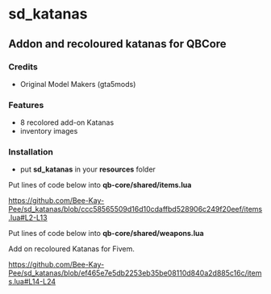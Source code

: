 # sd_katanas

## Addon and recoloured katanas for QBCore

### Credits
- Original Model Makers (gta5mods)
  
### Features
- 8 recolored add-on Katanas
- inventory images 

### Installation
- put **sd_katanas** in your **resources** folder
  
Put lines of code below into **qb-core/shared/items.lua**

https://github.com/Bee-Kay-Pee/sd_katanas/blob/ccc58565509d16d10cdaffbd528906c249f20eef/items.lua#L2-L13

Put lines of code below into **qb-core/shared/weapons.lua**

Add on recoloured Katanas for Fivem.

https://github.com/Bee-Kay-Pee/sd_katanas/blob/ef465e7e5db2253eb35be08110d840a2d885c16c/items.lua#L14-L24

